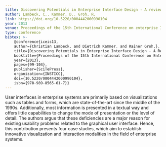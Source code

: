 ```yaml
---
title: Discovering Potentials in Enterprise Interface Design - A review of our latest case studies in the enterprise domain
author: Lambeck, C., Kammer, D., Groh, R.
link: https://doi.org/10.5220/0004442000990104
year: 2013
venue: Proceedings of the 15th International Conference on enterprise Information systems
type: conference
bibtex: >-
    @conference{iceis13,
    author={Christian Lambeck. and Dietrich Kammer. and Rainer Groh.},
    title={Discovering Potentials in Enterprise Interface Design - A Review of Our Latest Case Studies in the Enterprise Domain},
    booktitle={Proceedings of the 15th International Conference on Enterprise Information Systems - Volume 3 -- ICEIS,},
    year={2013},
    pages={99-104},
    publisher={SciTePress},
    organization={INSTICC},
    doi={10.5220/0004442000990104},
    isbn={978-989-8565-61-7}}
---
```

User interfaces in enterprise systems are primarily based on visualizations such as tables and forms, which are state-of-the-art since the middle of the 1990s. Additionally, most information is presented in a textual way and offers little capabilities to change the mode of presentation or the level of detail. The authors argue that these deficiencies are a major reason for existing usability problems related to the graphical user interface. Hence, this contribution presents four case studies, which aim to establish innovative visualization and interaction modalities in the field of enterprise systems.